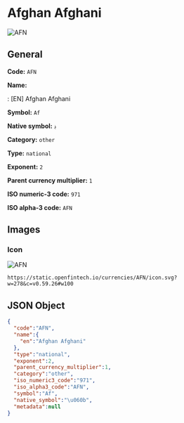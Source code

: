
# Afghan Afghani 
![AFN](https://static.openfintech.io/currencies/AFN/icon.svg?w=278&c=v0.59.26#w100)  

## General 
 
**Code:** `AFN` 
 
**Name:** 
 
:	[EN] Afghan Afghani 
 
**Symbol:** `Af` 
 
**Native symbol:** `؋` 
 
**Category:** `other` 
 
**Type:** `national` 
 
**Exponent:** `2` 
 
**Parent currency multiplier:** `1` 
 
**ISO numeric-3 code:** `971` 
 
**ISO alpha-3 code:** `AFN` 
 

## Images 

### Icon 
 
![AFN](https://static.openfintech.io/currencies/AFN/icon.svg?w=278&c=v0.59.26#w100)  

```
https://static.openfintech.io/currencies/AFN/icon.svg?w=278&c=v0.59.26#w100
```  

## JSON Object 

```json
{
  "code":"AFN",
  "name":{
    "en":"Afghan Afghani"
  },
  "type":"national",
  "exponent":2,
  "parent_currency_multiplier":1,
  "category":"other",
  "iso_numeric3_code":"971",
  "iso_alpha3_code":"AFN",
  "symbol":"Af",
  "native_symbol":"\u060b",
  "metadata":null
}
```  
